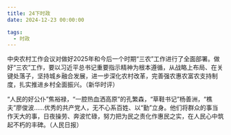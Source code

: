 ```yaml
---
title: 24下时政
date: 2024-12-23 00:00:00

tags: 
  - 时政
---
```

中央农村工作会议对做好2025年和今后一个时期“三农”工作进行了全面部署。做好“三农”工作，要以习近平总书记重要指示精神为根本遵循，从战略上布局、在关键处落子，坚持城乡融合发展，进一步深化农村改革，完善强农惠农富农支持制度，扎实推进乡村全面振兴。（新华时评）

“人民的好公仆”焦裕禄，“一腔热血洒高原”的孔繁森，“草鞋书记”杨善洲，“樵夫”廖俊波……优秀的共产党人，无不心系百姓、以“勤”立身。他们将群众的事当作天大的事，日夜操劳、奔波忙碌，努力把为民之责化作惠民之实，在人民心中筑起不朽的丰碑。（人民日报）

